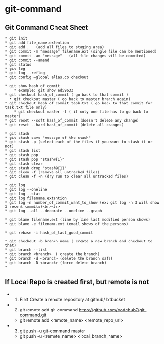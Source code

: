 # git-command
## Git Command Cheat Sheet
```
* git init
* git add file_name.extention
* git add .   (add all files to staging area)
* git commit -m “message” filename.ext (single file can be mentioned)
* git commit -am "message"   (all file changes will be commited)
* git commit --amend
* git status
* git log
* git log --reflog
* git config –global alias.co checkout

* git show hash_of_commit
    * example: git show ed59633
* git checkout hash_of_commit ( go back to that commit )
  * git checkout master ( go back to master branch again)
* git checkout hash_of_commit task.txt ( go back to that commit for task.txt file only)
    * git checkout master -f ( if only one file has to go back to master)
* git reset --soft hash_of_commit (doesn't delete any change)
* git reset --hard hash_of_commit (delete all changes)

* git stash 
* git stash save "message of the stash"
* git stash -p (select each of the files if you want to stash it or not)
* git stash list
* git stash pop
* git stash pop "stash@{1}"
* git stash clear
* git stash drop "stash@{1}"
* git clean -f (remove all untracked files)
* git clean -f -n (dry run to clear all untracked files)

* git log 
* git log --oneline
* git log --stat
* git log filename.extention
* git log -n number_of_commit_want_to_show (ex: git log -n 3 will show 3 recent commits)<br><br>
* git log --all --decorate --oneline --graph

* git blame filename.ext (line by line last modified person shows)
* git blame -e filename.ext (email shows of the persons)

* git rebase -i hash_of_last_good_commit

* git checkout -b branch_name ( create a new branch and checkout to that)
* git branch --list
* git branch <branch>  ( create the branch)
* git branch -d <branch> (delete the branch safe)
* git branch -D <branch> (force delete branch)
* 

```
## If Local Repo is created first, but remote is not
* 1.	First Create a remote repository at github/ bitbucket
* 2.	git remote add git-command https://github.com/codehub7/git-command.git
    * git remote add <remote_name> <remote_repo_url>
* 3.	git push -u git-command master
    * git push -u <remote_name> <local_branch_name>
